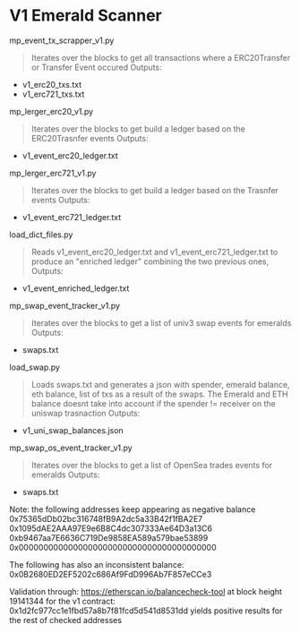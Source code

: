 # V1 Emerald Scanner

mp_event_tx_scrapper_v1.py
> Iterates over the blocks to get all transactions where a ERC20Transfer or Transfer Event occured
> Outputs: 
- v1_erc20_txs.txt
- v1_erc721_txs.txt

mp_lerger_erc20_v1.py
> Iterates over the blocks to get build a ledger based on the ERC20Trasnfer events
> Outputs: 
- v1_event_erc20_ledger.txt

mp_lerger_erc721_v1.py
> Iterates over the blocks to get build a ledger based on the Trasnfer events
> Outputs: 
- v1_event_erc721_ledger.txt

load_dict_files.py
> Reads v1_event_erc20_ledger.txt and v1_event_erc721_ledger.txt to produce an "enriched ledger" combining the two previous ones,
> Outputs:
- v1_event_enriched_ledger.txt

mp_swap_event_tracker_v1.py
> Iterates over the blocks to get a list of univ3 swap events for emeralds
> Outputs:
- swaps.txt

load_swap.py
> Loads swaps.txt and generates a json with spender, emerald balance, eth balance, list of txs as a result of the swaps. The Emerald and ETH balance doesnt take into account if the spender != receiver on the uniswap trasnaction
> Outputs:
- v1_uni_swap_balances.json

mp_swap_os_event_tracker_v1.py
> Iterates over the blocks to get a list of OpenSea trades events for emeralds
> Outputs:
- swaps.txt

Note: the following addresses keep appearing as negative balance
0x75365dDb02bc316748fB9A2dc5a33B42f1fBA2E7
0x1095dAE2AAA97E9e6B8C4dc307333Ae64D3a13C6
0xb9467aa7E6636C719De9858EA589a579bae53899
0x0000000000000000000000000000000000000000

The following has also an inconsistent balance:
0x0B2680ED2EF5202c686Af9FdD996Ab7F857eCCe3


Validation through:
https://etherscan.io/balancecheck-tool
at block height 19141344 for the v1 contract: 0x1d2fc977cc1e1fbd57a8b7f81fcd5d541d8531dd
yields positive results for the rest of checked addresses